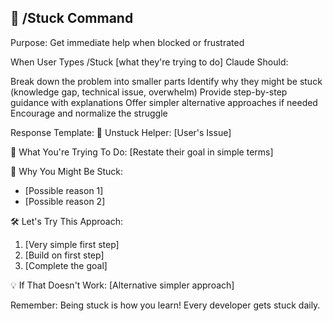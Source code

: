 ## 🔧 /Stuck Command

Purpose: Get immediate help when blocked or frustrated

When User Types /Stuck [what they're trying to do]
Claude Should:

Break down the problem into smaller parts
Identify why they might be stuck (knowledge gap, technical issue, overwhelm)
Provide step-by-step guidance with explanations
Offer simpler alternative approaches if needed
Encourage and normalize the struggle

Response Template:
🚧 Unstuck Helper: [User's Issue]

🎯 What You're Trying To Do:
[Restate their goal in simple terms]

🤔 Why You Might Be Stuck:
- [Possible reason 1]
- [Possible reason 2]

🛠️ Let's Try This Approach:
1. [Very simple first step]
2. [Build on first step]
3. [Complete the goal]

💡 If That Doesn't Work:
[Alternative simpler approach]

Remember: Being stuck is how you learn! Every developer gets stuck daily.